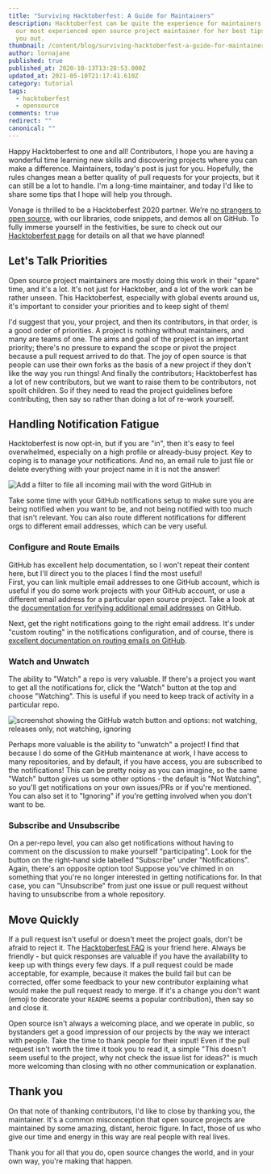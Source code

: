 ```yaml
---
title: "Surviving Hacktoberfest: A Guide for Maintainers"
description: Hacktoberfest can be quite the experience for maintainers! We asked
  our most experienced open source project maintainer for her best tips to help
  you out.
thumbnail: /content/blog/surviving-hacktoberfest-a-guide-for-maintainers/Blog_Survival-Guide_Hacktoberfest_1200x600.png
author: lornajane
published: true
published_at: 2020-10-13T13:28:53.000Z
updated_at: 2021-05-10T21:17:41.610Z
category: tutorial
tags:
  - hacktoberfest
  - opensource
comments: true
redirect: ""
canonical: ""
---
```

Happy Hacktoberfest to one and all! Contributors, I hope you are having a wonderful time learning new skills and discovering projects where you can make a difference. Maintainers, today's post is just for you. Hopefully, the rules changes mean a better quality of pull requests for your projects, but it can still be a lot to handle. I'm a long-time maintainer, and today I'd like to share some tips that I hope will help you through.

Vonage is thrilled to be a Hacktoberfest 2020 partner. We’re [no strangers to open source](https://youtu.be/zYJpYMCy6PA), with our libraries, code snippets, and demos all on GitHub. To fully immerse yourself in the festivities, be sure to check out our [Hacktoberfest page](https://nexmo.dev/2GZcyHc) for details on all that we have planned!

## Let's Talk Priorities

Open source project maintainers are mostly doing this work in their "spare" time, and it's a lot. It's not just for Hacktober, and a lot of the work can be rather unseen. This Hacktoberfest, especially with global events around us, it's important to consider your priorities and to keep sight of them!

I'd suggest that you, your project, and then its contributors, in that order, is a good order of priorities. A project is nothing without maintainers, and many are teams of one. The aims and goal of the project is an important priority; there's no pressure to expand the scope or pivot the project because a pull request arrived to do that. The joy of open source is that people can use their own forks as the basis of a new project if they don't like the way you run things! And finally the contributors; Hacktoberfest has a lot of new contributors, but we want to raise them to be contributors, not spoilt children. So if they need to read the project guidelines before contributing, then say so rather than doing a lot of re-work yourself.

## Handling Notification Fatigue

Hacktoberfest is now opt-in, but if you are "in", then it's easy to feel overwhelmed, especially on a high profile or already-busy project. Key to coping is to manage your notifications. And no, an email rule to just file or delete everything with your project name in it is not the answer!

![Add a filter to file all incoming mail with the word GitHub in](/content/blog/surviving-hacktoberfest-a-guide-for-maintainers/gmail-github-filter.png "Add a filter to file all incoming mail with the word GitHub in")

Take some time with your GitHub notifications setup to make sure you are being notified when you want to be, and not being notified with too much that isn't relevant. You can also route different notifications for different orgs to different email addresses, which can be very useful.

### Configure and Route Emails

GitHub has excellent help documentation, so I won't repeat their content here, but I'll direct you to the places I find the most useful!\
First, you can link multiple email addresses to one GitHub account, which is useful if you do some work projects with your GitHub account, or use a different email address for a particular open source project. Take a look at the [documentation for verifying additional email addresses](https://docs.github.com/en/free-pro-team@latest/github/getting-started-with-github/verifying-your-email-address) on GitHub.

Next, get the right notifications going to the right email address. It's under "custom routing" in the notifications configuration, and of course, there is [excellent documentation on routing emails on GitHub](https://docs.github.com/en/free-pro-team@latest/github/managing-subscriptions-and-notifications-on-github/configuring-notifications#choosing-where-your-organizations-email-notifications-are-sent).

### Watch and Unwatch

The ability to "Watch" a repo is very valuable. If there's a project you want to get all the notifications for, click the "Watch" button at the top and choose "Watching". This is useful if you need to keep track of activity in a particular repo.

![screenshot showing the GitHub watch button and options: not watching, releases only, not watching, ignoring](/content/blog/surviving-hacktoberfest-a-guide-for-maintainers/github-watch-settings.png)

Perhaps more valuable is the ability to "unwatch" a project! I find that because I do some of the GitHub maintenance at work, I have access to many repositories, and by default, if you have access, you are subscribed to the notifications! This can be pretty noisy as you can imagine, so the same "Watch" button gives us some other options - the default is "Not Watching", so you'll get notifications on your own issues/PRs or if you're mentioned. You can also set it to "Ignoring" if you're getting involved when you don't want to be.

### Subscribe and Unsubscribe

On a per-repo level, you can also get notifications without having to comment on the discussion to make yourself "participating". Look for the button on the right-hand side labelled "Subscribe" under "Notifications". Again, there's an opposite option too! Suppose you've chimed in on something that you're no longer interested in getting notifications for. In that case, you can "Unsubscribe" from just one issue or pull request without having to unsubscribe from a whole repository.

## Move Quickly

If a pull request isn't useful or doesn't meet the project goals, don't be afraid to reject it. The [Hacktoberfest FAQ](https://hacktoberfest.digitalocean.com/faq) is your friend here. Always be friendly - but quick responses are valuable if you have the availability to keep up with things every few days. If a pull request could be made acceptable, for example, because it makes the build fail but can be corrected, offer some feedback to your new contributor explaining what would make the pull request ready to merge. If it's a change you don't want (emoji to decorate your `README` seems a popular contribution), then say so and close it.

Open source isn't always a welcoming place, and we operate in public, so bystanders get a good impression of our projects by the way we interact with people. Take the time to thank people for their input! Even if the pull request isn't worth the time it took you to read it, a simple "This doesn't seem useful to the project, why not check the issue list for ideas?" is much more welcoming than closing with no other communication or explanation.

## Thank you

On that note of thanking contributors, I'd like to close by thanking you, the maintainer. It's a common misconception that open source projects are maintained by some amazing, distant, heroic figure. In fact, those of us who give our time and energy in this way are real people with real lives.

Thank you for all that you do, open source changes the world, and in your own way, you're making that happen.

<style>
img.alignnone {
  border-width: 0px !important;
}
</style>